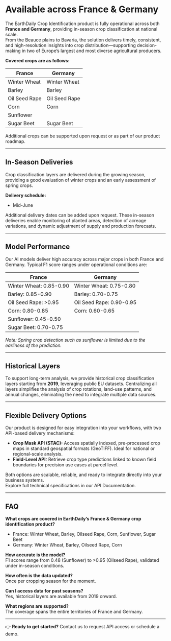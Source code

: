 # Available across France & Germany

The EarthDaily Crop Identification product is fully operational across both **France and Germany**, providing in-season crop classification at national scale.  
From the Beauce plains to Bavaria, the solution delivers timely, consistent, and high-resolution insights into crop distribution—supporting decision-making in two of Europe’s largest and most diverse agricultural producers.

**Covered crops are as follows:**

| France | Germany |
|--------|---------|
| Winter Wheat | Winter Wheat |
| Barley | Barley |
| Oil Seed Rape | Oil Seed Rape |
| Corn | Corn |
| Sunflower |  |
| Sugar Beet | Sugar Beet |

Additional crops can be supported upon request or as part of our product roadmap.

---

## In-Season Deliveries

Crop classification layers are delivered during the growing season, providing a good evaluation of winter crops and an early assessment of spring crops.  

**Delivery schedule:**  
- Mid-June  

Additional delivery dates can be added upon request. These in-season deliveries enable monitoring of planted areas, detection of acreage variations, and dynamic adjustment of supply and production forecasts.

---

## Model Performance

Our AI models deliver high accuracy across major crops in both France and Germany. Typical F1 score ranges under operational conditions are:

| France | Germany |
|--------|---------|
| Winter Wheat: 0.85-0.90 | Winter Wheat: 0.75-0.80 |
| Barley: 0.85-0.90 | Barley: 0.70-0.75 |
| Oil Seed Rape: >0.95 | Oil Seed Rape: 0.90-0.95 |
| Corn: 0.80-0.85 | Corn: 0.60-0.65 |
| Sunflower: 0.45-0.50 |  |
| Sugar Beet: 0.70-0.75 |  |

*Note: Spring crop detection such as sunflower is limited due to the earliness of the prediction.*

---

## Historical Layers

To support long-term analysis, we provide historical crop classification layers starting from **2019**, leveraging public EU datasets. Centralizing all layers simplifies the analysis of crop rotations, land-use patterns, and annual changes, eliminating the need to integrate multiple data sources.

---

## Flexible Delivery Options

Our product is designed for easy integration into your workflows, with two API-based delivery mechanisms:  

- **Crop Mask API (STAC):** Access spatially indexed, pre-processed crop maps in standard geospatial formats (GeoTIFF). Ideal for national or regional-scale analysis.  
- **Field-Level API:** Retrieve crop type predictions linked to known field boundaries for precision use cases at parcel level.  

Both options are scalable, reliable, and ready to integrate directly into your business systems.  
Explore full technical specifications in our API Documentation.

---

## FAQ

**What crops are covered in EarthDaily’s France & Germany crop identification product?**  
- France: Winter Wheat, Barley, Oilseed Rape, Corn, Sunflower, Sugar Beet  
- Germany: Winter Wheat, Barley, Oilseed Rape, Corn  

**How accurate is the model?**  
F1 scores range from 0.48 (Sunflower) to >0.95 (Oilseed Rape), validated under in-season conditions.  

**How often is the data updated?**  
Once per cropping season for the moment.  

**Can I access data for past seasons?**  
Yes, historical layers are available from 2019 onward.  

**What regions are supported?**  
The coverage spans the entire territories of France and Germany.

---

👉 **Ready to get started?** Contact us to request API access or schedule a demo.
